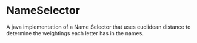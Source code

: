 # NameSelector
A java implementation of a Name Selector that uses euclidean distance to determine the weightings each letter has in the names.
